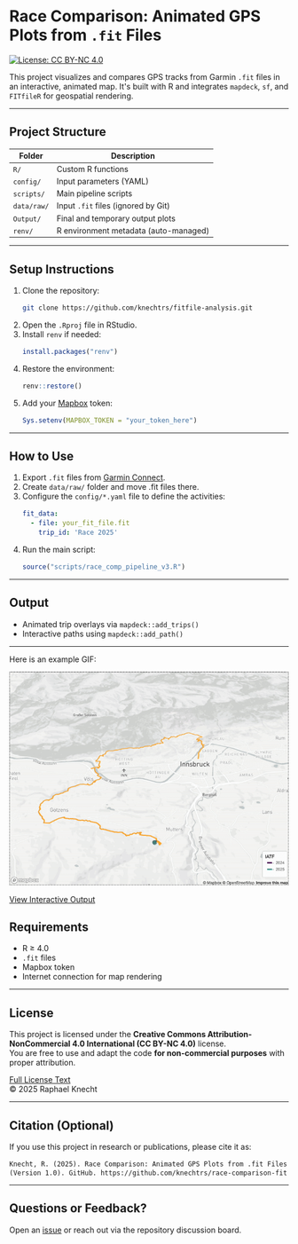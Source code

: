 # Race Comparison: Animated GPS Plots from `.fit` Files

[![License: CC BY-NC 4.0](https://licensebuttons.net/l/by-nc/4.0/88x31.png)](https://creativecommons.org/licenses/by-nc/4.0/)

This project visualizes and compares GPS tracks from Garmin `.fit` files in an interactive, animated map. It's built with R and integrates `mapdeck`, `sf`, and `FITfileR` for geospatial rendering.

---

## Project Structure

| Folder                  | Description                                  |
|------------------------|----------------------------------------------|
| `R/`                   | Custom R functions                           |
| `config/`              | Input parameters (YAML)                      |
| `scripts/`             | Main pipeline scripts                        |
| `data/raw/`            | Input `.fit` files (ignored by Git)          |
| `Output/`              | Final and temporary output plots             |
| `renv/`                | R environment metadata (auto-managed)        |

---

## Setup Instructions

1. Clone the repository:
   ```bash
   git clone https://github.com/knechtrs/fitfile-analysis.git
   ```
2. Open the `.Rproj` file in RStudio.
3. Install `renv` if needed:
   ```r
   install.packages("renv")
   ```
4. Restore the environment:
   ```r
   renv::restore()
   ```
5. Add your [Mapbox](https://www.mapbox.com/) token:
   ```r
   Sys.setenv(MAPBOX_TOKEN = "your_token_here")
   ```

---

## How to Use

1. Export `.fit` files from [Garmin Connect](https://connect.garmin.com/).
2. Create `data/raw/` folder and move .fit files there.
3. Configure the `config/*.yaml` file to define the activities:
   ```yaml
   fit_data:
     - file: your_fit_file.fit
       trip_id: 'Race 2025'
   ```
4. Run the main script:
   ```r
   source("scripts/race_comp_pipeline_v3.R")
   ```

---

## Output

- Animated trip overlays via `mapdeck::add_trips()`
- Interactive paths using `mapdeck::add_path()`

---

Here is an example GIF:

![My Example GIF](assets/example_output.gif)

[View Interactive Output](https://knechtrs.github.io/fitfile-analysis/example_output.html)


## Requirements

- R ≥ 4.0
- `.fit` files
- Mapbox token
- Internet connection for map rendering

---

## License

This project is licensed under the **Creative Commons Attribution-NonCommercial 4.0 International (CC BY-NC 4.0)** license.  
You are free to use and adapt the code **for non-commercial purposes** with proper attribution.

[Full License Text](https://creativecommons.org/licenses/by-nc/4.0/legalcode)  
© 2025 Raphael Knecht

---

## Citation (Optional)

If you use this project in research or publications, please cite it as:

```
Knecht, R. (2025). Race Comparison: Animated GPS Plots from .fit Files (Version 1.0). GitHub. https://github.com/knechtrs/race-comparison-fit
```

---

## Questions or Feedback?

Open an [issue](https://github.com/knechtrs/race-comparison-fit/issues) or reach out via the repository discussion board.
